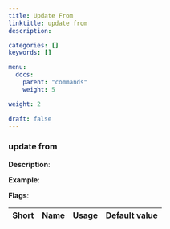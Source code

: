 ```yaml
---
title: Update From
linktitle: update from
description: 

categories: []
keywords: []

menu:
  docs:
    parent: "commands"
    weight: 5

weight: 2

draft: false
---
```


### update from

**Description**:



**Example**:



**Flags**:

| Short | Name | Usage | Default value |
| ----- | ---- | ----- | ------------- |



